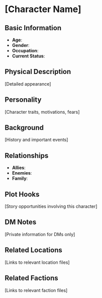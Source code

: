 ﻿---
type: npc
name: [Character Name]
status: [alive/dead/unknown]
faction: [Primary Faction]
location: [Current Location]
race: [Character Race]
class: [Character Class/Profession]
importance: [major/supporting/minor]
maps_available: [true/false]
tags: [tag1, tag2, tag3]
---


# [Character Name]


## Basic Information
- **Age**: 
- **Gender**: 
- **Occupation**: 
- **Current Status**: 


## Physical Description
[Detailed appearance]


## Personality
[Character traits, motivations, fears]


## Background
[History and important events]


## Relationships
- **Allies**: 
- **Enemies**: 
- **Family**: 


## Plot Hooks
[Story opportunities involving this character]


## DM Notes
[Private information for DMs only]


## Related Locations
[Links to relevant location files]


## Related Factions
[Links to relevant faction files]